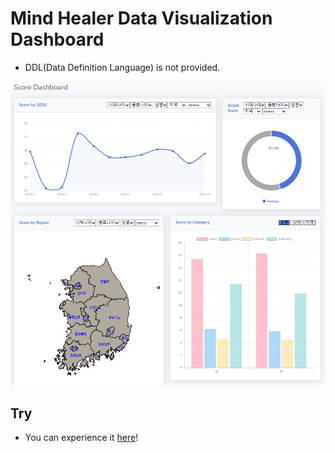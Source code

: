 # Mind Healer Data Visualization Dashboard

* DDL(Data Definition Language) is not provided.

![image](https://github.com/byunghyun23/mindhealer/blob/main/mindhealer_web_home.PNG)

## Try
* You can experience it <a href='http://13.209.7.107:8090'>here</a>!
